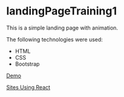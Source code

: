 # landingPageTraining1

This is a simple landing page with animation.

The following technologies were used:
* HTML
* CSS
* Bootstrap

[Demo](https://desmond93.github.io/landingPageTraining1/)

[Sites Using React](https://github.com/facebook/react/wiki/Sites-Using-React)
